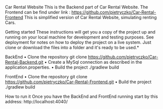 Car Rental Website
This is the Backend part of Car Rental Website. The Frontend can be find under link : https://github.com/pietryczko/Car-Rental-Frontend
This is simplified version of Car Rental Website, simulating renting Cars.

Getting started
These instructions will get you a copy of the project up and running on your local machine for development and testing purposes. See deployment for notes on how to deploy the project on a live system. Just clone or download the files into a folder and it's ready to be used.*

BackEnd
•	Clone the repository
git clone https://github.com/pietryczko/Car-Rental-Backend.git
•	Create a MySql connection as described in the application.properties.
•	Build the project
./gradlew build

FrontEnd
•	Clone the repository
git clone  https://github.com/pietryczko/Car-Rental-Frontend.git
•	Build the project
./gradlew build

How to run it
Once you have the BackEnd and FrontEnd running start by this address:
http://localhost:4040/

